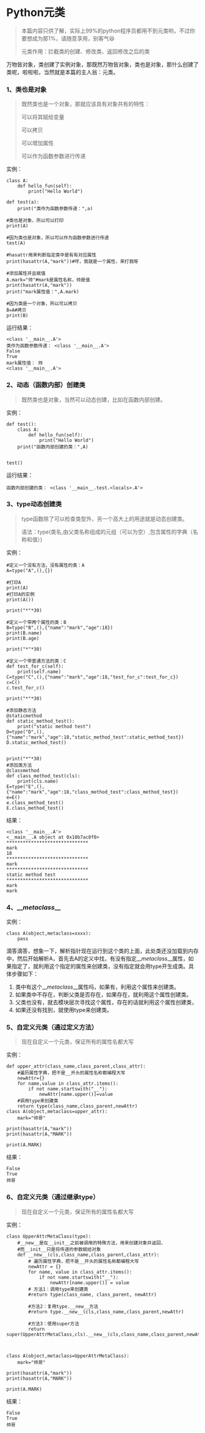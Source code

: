 # Python元类

> 本篇内容只供了解，实际上99%的python程序员都用不到元类哟，不过你要想成为那1%，请随意享用，别客气😆
>
> 元类作用：拦截类的创建、修改类、返回修改之后的类

万物皆对象，类创建了实例对象，那既然万物皆对象，类也是对象，那什么创建了类呢，啦啦啦，当然就是本篇的主人翁：元类。

### 1、类也是对象

> 既然类也是一个对象，那就应该具有对象共有的特性：
>
> 可以将其赋给变量
>
> 可以拷贝
>
> 可以增加属性
>
> 可以作为函数参数进行传递

实例：

```
class A:
    def hello_fun(self):
        print("Hello World")

def test(a):
    print("类作为函数参数传递：",a)

#类也是对象，所以可以打印
print(A)

#因为类也是对象，所以可以作为函数参数进行传递
test(A)

#hasattr用来判断指定类中是有有对应属性
print(hasattr(A,"mark"))#哼，我就是一个属性，来打我呀

#添加属性并且赋值
A.mark="帅"#mark是属性名称，帅是值
print(hasattr(A,"mark"))
print("mark属性值：",A.mark)

#因为类是一个对象，所以可以拷贝
B=A#拷贝
print(B)
```

运行结果：

```
<class '__main__.A'>
类作为函数参数传递： <class '__main__.A'>
False
True
mark属性值： 帅
<class '__main__.A'>
```

### 2、动态（函数内部）创建类

> 既然类也是对象，当然可以动态创建，比如在函数内部创建。

实例：

```
def test():
    class A:
        def hello_fun(self):
            print("Hello World")
    print("函数内部创建的类：",A)


test()
```

运行结果：

```
函数内部创建的类： <class '__main__.test.<locals>.A'>
```

### 3、type动态创建类

> type函数除了可以检查类型外，另一个高大上的用途就是动态创建类。
>
> 语法：type\(类名,由父类名称组成的元组（可以为空）,包含属性的字典（名称和值）\)

实例：

```
#定义一个没有方法，没有属性的类：A
A=type("A",(),{})

#打印A
print(A)
#打印A的实例
print(A())

print("*"*30)

#定义一个带两个属性的类：B
B=type("B",(),{"name":"mark","age":18})
print(B.name)
print(B.age)

print("*"*30)

#定义一个带普通方法的类：C
def test_for_c(self):
    print(self.name)
C=type("C",(),{"name":"mark","age":18,"test_for_c":test_for_c})
c=C()
c.test_for_c()

print("*"*30)

#添加静态方法
@staticmethod
def static_method_test():
    print("static method test")
D=type("D",(),{"name":"mark","age":18,"static_method_test":static_method_test})
D.static_method_test()


print("*"*30)
#添加类方法
@classmethod
def class_method_test(cls):
    print(cls.name)
E=type("E",(),{"name":"mark","age":18,"class_method_test":class_method_test})
e=E()
e.class_method_test()
E.class_method_test()
```

结果：

```
<class '__main__.A'>
<__main__.A object at 0x10b7ac0f0>
******************************
mark
18
******************************
mark
******************************
static method test
******************************
mark
mark
```

### 4、\_\__metaclass_\_\_

实例：

```
class A(object,metaclass=xxxx):
    pass
```

滴答滴答，想象一下，解析指针现在运行到这个类的上面，此处类还没加载到内存中，然后开始解析A，首先去A的定义中找，有没有指定\_\__metaclass_\_\_属性，如果指定了，就利用这个指定的属性来创建类，没有指定就会用type开生成类。具体步骤如下：

1. 类中有这个\_\__metaclass_\_\_属性吗，如果有，利用这个属性来创建类。
2. 如果类中不存在，判断父类是否存在，如果存在，就利用这个属性创建类。
3. 父类也没有，就去模块层次寻找这个属性，存在的话就利用这个属性创建类，
4. 如果还没有找到，就使用type来创建类。

### 5、自定义元类（通过定义方法）

> 现在自定义一个元类，保证所有的属性名都大写

实例：

```
def upper_attr(class_name,class_parent,class_attr):
    #遍历属性字典，把不是__开头的属性名称都编程大写
    newAttr={}
    for name,value in class_attr.items():
        if not name.startswith("__"):
            newAttr[name.upper()]=value
    #调用type来创建类
    return type(class_name,class_parent,newAttr)
class A(object,metaclass=upper_attr):
    mark="帅哥"

print(hasattr(A,"mark"))
print(hasattr(A,"MARK"))

print(A.MARK)
```

结果：

```
False
True
帅哥
```

### 6、自定义元类（通过继承type）

> 现在自定义一个元类，保证所有的属性名都大写

实例：

```
class UpperAttrMetaClass(type):
    #__new__是在__init__之前被调用的特殊方法，用来创建对象并返回，
    #而__init__只是将传递的参数赋给对象
    def __new__(cls,class_name,class_parent,class_attr):
        # 遍历属性字典，把不是__开头的属性名称都编程大写
        newAttr = {}
        for name, value in class_attr.items():
            if not name.startswith("__"):
                newAttr[name.upper()] = value
        # 方法1：调用type来创建类
        #return type(class_name, class_parent, newAttr)

        #方法2：复用type.__new__方法
        #return type.__new__(cls,class_name,class_parent,newAttr)

        #方法3：使用super方法
        return super(UpperAttrMetaClass,cls).__new__(cls,class_name,class_parent,newAttr)



class A(object,metaclass=UpperAttrMetaClass):
    mark="帅哥"

print(hasattr(A,"mark"))
print(hasattr(A,"MARK"))

print(A.MARK)
```

结果：

```
False
True
帅哥
```



